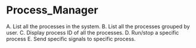 # Process_Manager
A. List all the processes in the system. B. List all the processes grouped by user. C. Display process ID of all the processes. D. Run/stop a specific process E. Send specific signals to specific process.
